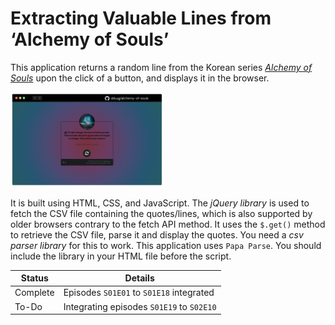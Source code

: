 # Extracting Valuable Lines from ‘Alchemy of Souls’

This application returns a random line from the Korean series [*Alchemy of Souls*](https://www.imdb.com/title/tt20859920/) upon the click of a button, and displays it in the browser.

<a href="https://dduyg.github.io/alchemy-of-souls/"><img src="/images/project-image.png" width="245px"></a>

It is built using HTML, CSS, and JavaScript. The *jQuery library* is used to fetch the CSV file containing the quotes/lines, which is also supported by older browsers contrary to the fetch API method. It uses the `$.get()` method to retrieve the CSV file, parse it and display the quotes. You need a *csv parser library* for this to work. This application uses `Papa Parse`. You should include the library in your HTML file before the script.

| Status   | Details       |
|----------|---------------|
| Complete | Episodes `S01E01` to `S01E18` integrated  |
| To-Do    | Integrating episodes `S01E19` to `S02E10`        |
